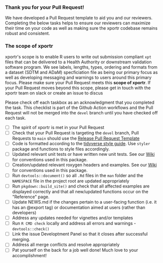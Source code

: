 ### Thank you for your Pull Request! 

We have developed a Pull Request template to aid you and our reviewers.  Completing the below tasks helps to ensure our reviewers can maximize their time on your code as well as making sure the xportr codebase remains robust and consistent.  

### The scope of xportr

xportr's scope is to enable R users to write out submission compliant `xpt` files that can be delivered to a Health Authority or downstream validation software program.  We see labels, lengths, types, ordering and formats from a dataset (SDTM and ADaM) specficiation file as being our primary focus as well as developing messaging and warnings to users around this primary focus. Please make sure your Pull Request meets this **scope of xportr**. If your Pull Request moves beyond this scope, please get in touch with the xportr team on slack or create an issue to discus

Please check off each taskbox as an acknowledgment that you completed the task. This checklist is part of the Github Action workflows and the Pull Request will not be merged into the `devel` branch until you have checked off each task.

- [ ] The spirit of xportr is met in your Pull Request
- [ ] Check that your Pull Request is targeting the `devel` branch, Pull Requests to `main` should use the [Release Pull Request Template](https://github.com/pharmaverse/logrx/blob/main/.github/PULL_REQUEST_TEMPLATE/release.md)
- [ ] Code is formatted according to the [tidyverse style guide](https://style.tidyverse.org/).  Use `styler` package and functions to style files accordingly.
- [ ] Updated relevant unit tests or have written new unit tests. See our [Wiki](https://github.com/atorus-research/xportr/wiki) for conventions used in this package.
- [ ] Creation/updated relevant roxygen headers and examples. See our [Wiki](https://github.com/atorus-research/xportr/wiki) for conventions used in this package.
- [ ] Run `devtools::document()` so all `.Rd` files in the `man` folder and the `NAMESPACE` file in the project root are updated appropriately
- [ ] Run `pkgdown::build_site()` and check that all affected examples are displayed correctly and that all new/updated functions occur on the "Reference" page.
- [ ] Update NEWS.md if the changes pertain to a user-facing function (i.e. it has an @export tag) or documentation aimed at users (rather than developers)
- [ ] Address any updates needed for vignettes and/or templates
- [ ] Run `R CMD check` locally and address all errors and warnings - `devtools::check()`
- [ ] Link the issue Developtment Panel so that it closes after successful merging. 
- [ ] Address all merge conflicts and resolve appropriately 
- [ ] Pat yourself on the back for a job well done!  Much love to your accomplishment!
